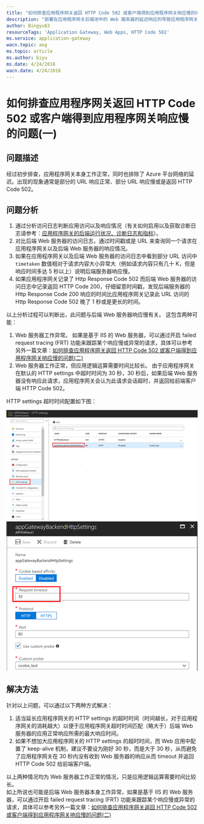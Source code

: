 ```yaml
---
title: "如何排查应用程序网关返回 HTTP Code 502 或客户端得到应用程序网关响应慢的问题(一)"
description: "部署在应用程序网关后端池中的 Web 服务器的延迟响应的导致应用程序网关返回 HTTP Code 502"
author: Bingyu83
resourceTags: 'Application Gateway, Web Apps, HTTP Code 502'
ms.service: application-gateway
wacn.topic: aog
ms.topic: article
ms.author: biyu
ms.date: 4/24/2018
wacn.date: 4/24/2018
---
```


# 如何排查应用程序网关返回 HTTP Code 502 或客户端得到应用程序网关响应慢的问题(一)

## 问题描述

经过初步排查，应用程序网关本身工作正常，同时也排除了 Azure 平台网络的延迟。出现的现象通常是部分的 URL 响应正常、部分 URL 响应慢或是返回 HTTP Code 502。

## 问题分析

1. 通过分析访问日志判断应用访问以及响应情况（有关如何启用以及获取诊断日志请参考：[应用程序网关的后端运行状况、诊断日志和指标](https://docs.azure.cn/zh-cn/application-gateway/application-gateway-diagnostics)）。
2. 对比后端 Web 服务器的访问日志，通过时间戳或是 URL 来查询同一个请求在应用程序网关以及后端 Web 服务器的响应情况。
3. 如果在应用程序网关以及后端 Web 服务器的访问日志中看到部分 URL 访问中 `timetaken` 数值相对于请求内容大小异常大（例如请求内容只有几十 K，但是响应时间多达 5 秒以上）说明后端服务器响应慢。
4. 如果应用程序网关记录了 Http Response Code 502 而后端 Web 服务器的访问日志中记录返回 HTTP Code 200，仔细留意时间戳，发现后端服务器的 Http Response Code 200 响应的时间比应用程序网关记录此 URL 访问的 Http Response Code 502 晚了 1 秒或是更长的时间。

以上分析过程可以判断出，此问题与后端 Web 服务器响应慢有关。
这包含两种可能：
1. Web 服务器工作异常。
如果是基于 IIS 的 Web 服务器，可以通过开启 failed request tracing (FRT) 功能来跟踪某个响应慢或异常的请求，具体可以参考另外一篇文章：[如何排查应用程序网关返回 HTTP Code 502 或客户端得到应用程序网关响应慢的问题(二)](aog-application-gateway-qa-web-server-backend-error.md)
2. Web 服务器工作正常，但应用逻辑运算需要时间比较长。
由于应用程序网关在默认的 HTTP settings 中超时时间为 30 秒，30 秒后，如果后端 Web 服务器没有响应此请求，应用程序网关会认为此请求会话超时，并返回给前端客户端 HTTP Code 502。

HTTP settings 超时时间配置如下图：

![01](media/aog-application-gateway-qa-web-server-backend-delay/01.png)
![02](media/aog-application-gateway-qa-web-server-backend-delay/02.png)

## 解决方法

针对以上问题，可以通过以下两种方式解决：

1. 适当延长应用程序网关的 HTTP settings 的超时时间（时间越长，对于应用程序网关的消耗越大）以便于应用程序网关超时时间匹配（略大于）后端 Web 服务器的应用正常响应所需的最大响应时间。
2. 如果不想加大应用程序网关的 HTTP settings 的超时时间，而 Web 应用中配置了 keep-alive 机制，建议不要设为刚好 30 秒，而是大于 30 秒，从而避免了应用程序网关在 30 秒内没有收到 Web 服务器的响应从而 timeout 并返回 HTTP Code 502 给前端客户端。

以上两种情况均为 Web 服务器工作正常的情况，只是应用逻辑运算需要时间比较长。<br>
如上所说也可能是后端 Web 服务器本身工作异常，如果是基于 IIS 的 Web 服务器，可以通过开启 failed request tracing (FRT) 功能来跟踪某个响应慢或异常的请求，具体可以参考另外一篇文章：[如何排查应用程序网关返回 HTTP Code 502 或客户端得到应用程序网关响应慢的问题(二)](aog-application-gateway-qa-web-server-backend-error.md)
